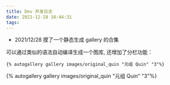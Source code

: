 ```yaml
---
title: Dev 开发日志
date: 2021-12-28 16:44:31
tags:
---
```


- 2021/12/28 摸了一个静态生成 gallery 的合集

可以通过类似的语法自动编译生成一个图库, 还增加了分栏功能：

``` 
{% autogallery gallery images/original_quin "元组 Quin" "3"%}
```

{% autogallery gallery images/original_quin "元组 Quin" "3"%}
